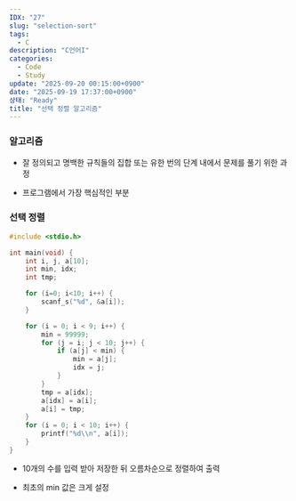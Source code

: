 ```yaml
---
IDX: "27"
slug: "selection-sort"
tags:
  - C
description: "C언어I"
categories:
  - Code
  - Study
update: "2025-09-20 00:15:00+0900"
date: "2025-09-19 17:37:00+0900"
상태: "Ready"
title: "선택 정렬 알고리즘"
---
```

### 알고리즘

- 잘 정의되고 명백한 규칙들의 집합 또는 유한 번의 단계 내에서 문제를 풀기 위한 과정

- 프로그램에서 가장 핵심적인 부분

### 선택 정렬

```c++
#include <stdio.h>

int main(void) {
	int i, j, a[10];
	int min, idx;
	int tmp;

	for (i=0; i<10; i++) {
		scanf_s("%d", &a[i]);
	}

	for (i = 0; i < 9; i++) {
		min = 99999;
		for (j = i; j < 10; j++) {
			if (a[j] < min) {
				min = a[j];
				idx = j;
			}
		}
		tmp = a[idx];
		a[idx] = a[i];
		a[i] = tmp;
	}
	for (i = 0; i < 10; i++) {
		printf("%d\\n", a[i]);
	}
}
```

- 10개의 수를 입력 받아 저장한 뒤 오름차순으로 정렬하여 출력

- 최초의 min 값은 크게 설정

